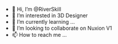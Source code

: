 - 👋 Hi, I’m @RiverSkill
- 👀 I’m interested in 3D Designer
- 🌱 I’m currently learning ...
- 💞️ I’m looking to collaborate on Nuxion V1
- 📫 How to reach me ...

<!---
RiverSkill/RiverSkill is a ✨ special ✨ repository because its `README.md` (this file) appears on your GitHub profile.
You can click the Preview link to take a look at your changes.
--->
